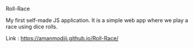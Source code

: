 Roll-Race

My first self-made JS application.
It is a simple web app where we play a race using dice rolls.

Link : https://amanmodiii.github.io/Roll-Race/
